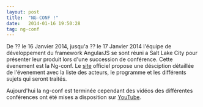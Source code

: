 ```yaml
---
layout: post
title:  "NG-CONF !"
date:   2014-01-16 19:50:28
tag: ng-conf
---
```


De ?? le 16 Janvier 2014, jusqu'a ?? le 17 Janvier 2014 l'équipe de développement du framework
AngularJS se sont réuni a Salt Lake City pour présenter leur produit lors d'une succession de
conférence. Cette évenement est la Ng-conf. Le [site][ng-conf] officiel propose une désciption
détaillée de l'évenement avec la liste des acteurs, le programme et les différents sujets qui
seront traités.

Aujourd'hui la ng-conf est terminée cependant des vidéos des différentes conférences ont été
mises a disposition sur [YouTube][ng-youtube].


[ng-conf]:http://www.ng-conf.org
[ng-youtube]:http://www.youtube.com/user/ngconfvideos
